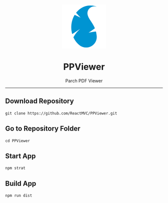 <div align="center">
<img src="parch_logo256x256.png" width="140">

# PPViewer
Parch PDF Viewer
</div>
<hr>

## Download Repository
```
git clone https://github.com/ReactMVC/PPViewer.git
```
## Go to Repository Folder
```
cd PPViewer
```
## Start App
```
npm strat
```
## Build App
```
npm run dist
```
